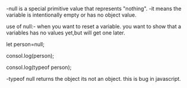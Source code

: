 -null is a special primitive value that represents "nothing".
-it means the variable is intentionally empty or has no object value.

use of null:-
when you want to reset a variable.
you want to show that a variables has no  values yet,but will get one later.


let person=null;

consol.log(person);

consol.log(typeof person);

-typeof null returns the object its not an object.
this is bug in javascript.
